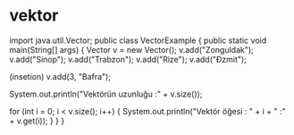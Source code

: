 # vektor
import java.util.Vector; 
public class VectorExample { public static void main(String[] args) { 
Vector<String> v = new Vector<String>(); v.add("Zonguldak");
v.add("Sinop"); v.add("Trabzon"); v.add("Rize"); v.add("Đzmit"); 
        
 (insetion) v.add(3, "Bafra"); 

 System.out.println("Vektörün uzunluğu :" + v.size()); 
        
 for (int i = 0; i < v.size(); i++) { System.out.println("Vektör öğesi : " + i + " :" +                     v.get(i));
        }
    }
}
